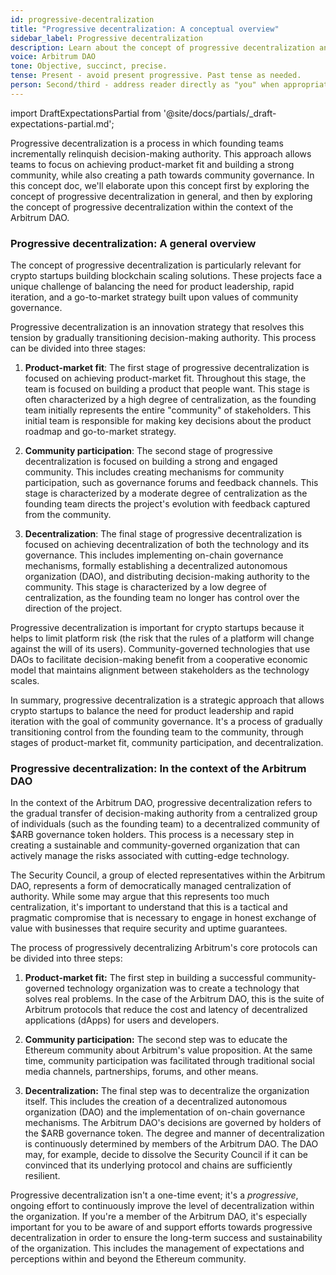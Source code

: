 ```yaml
---
id: progressive-decentralization
title: "Progressive decentralization: A conceptual overview"
sidebar_label: Progressive decentralization
description: Learn about the concept of progressive decentralization and how it applies to the Arbitrum DAO.
voice: Arbitrum DAO
tone: Objective, succinct, precise.
tense: Present - avoid present progressive. Past tense as needed.
person: Second/third - address reader directly as "you" when appropriate, refer to the DAO as the DAO, not as "we".
---
```


import DraftExpectationsPartial from '@site/docs/partials/_draft-expectations-partial.md'; 

<DraftExpectationsPartial />

Progressive decentralization is a process in which founding teams incrementally relinquish decision-making authority. This approach allows teams to focus on achieving product-market fit and building a strong community, while also creating a path towards community governance. In this concept doc, we'll elaborate upon this concept first by exploring the concept of progressive decentralization in general, and then by exploring the concept of progressive decentralization within the context of the Arbitrum DAO.

### Progressive decentralization: A general overview

The concept of progressive decentralization is particularly relevant for crypto startups building blockchain scaling solutions. These projects face a unique challenge of balancing the need for product leadership, rapid iteration, and a go-to-market strategy built upon values of community governance.

Progressive decentralization is an innovation strategy that resolves this tension by gradually transitioning decision-making authority. This process can be divided into three stages:

 1. **Product-market fit**: The first stage of progressive decentralization is focused on achieving product-market fit. Throughout this stage, the team is focused on building a product that people want. This stage is often characterized by a high degree of centralization, as the founding team initially represents the entire "community" of stakeholders. This initial team is responsible for making key decisions about the product roadmap and go-to-market strategy.

 2. **Community participation**: The second stage of progressive decentralization is focused on building a strong and engaged community. This includes creating mechanisms for community participation, such as governance forums and feedback channels. This stage is characterized by a moderate degree of centralization as the founding team directs the project's evolution with feedback captured from the community.

 3. **Decentralization**: The final stage of progressive decentralization is focused on achieving decentralization of both the technology and its governance. This includes implementing on-chain governance mechanisms, formally establishing a decentralized autonomous organization (DAO), and distributing decision-making authority to the community. This stage is characterized by a low degree of centralization, as the founding team no longer has control over the direction of the project.

Progressive decentralization is important for crypto startups because it helps to limit platform risk (the risk that the rules of a platform will change against the will of its users). Community-governed technologies that use DAOs to facilitate decision-making benefit from a cooperative economic model that maintains alignment between stakeholders as the technology scales.

In summary, progressive decentralization is a strategic approach that allows crypto startups to balance the need for product leadership and rapid iteration with the goal of community governance. It's a process of gradually transitioning control from the founding team to the community, through stages of product-market fit, community participation, and decentralization.


### Progressive decentralization: In the context of the Arbitrum DAO

In the context of the Arbitrum DAO, progressive decentralization refers to the gradual transfer of decision-making authority from a centralized group of individuals (such as the founding team) to a decentralized community of $ARB governance token holders. This process is a necessary step in creating a sustainable and community-governed organization that can actively manage the risks associated with cutting-edge technology.

The <a data-quicklook-from='security-council'>Security Council</a>, a group of elected representatives within the Arbitrum DAO, represents a form of democratically managed centralization of authority. While some may argue that this represents too much centralization, it's important to understand that this is a tactical and pragmatic compromise that is necessary to engage in honest exchange of value with businesses that require security and uptime guarantees.

The process of progressively decentralizing Arbitrum's core protocols can be divided into three steps:

1. **Product-market fit:** The first step in building a successful community-governed technology organization was to create a technology that solves real problems. In the case of the Arbitrum DAO, this is the suite of Arbitrum protocols that reduce the cost and latency of decentralized applications (dApps) for users and developers.

2. **Community participation:** The second step was to educate the Ethereum community about Arbitrum's value proposition. At the same time, community participation was facilitated through traditional social media channels, partnerships, forums, and other means.

3. **Decentralization:** The final step was to decentralize the organization itself. This includes the creation of a decentralized autonomous organization (DAO) and the implementation of on-chain governance mechanisms. The Arbitrum DAO's decisions are governed by holders of the $ARB governance token. The degree and manner of decentralization is continuously determined by members of the Arbitrum DAO. The DAO may, for example, decide to dissolve the Security Council if it can be convinced that its underlying protocol and chains are sufficiently resilient.


Progressive decentralization isn't a one-time event; it's a *progressive*, ongoing effort to continuously improve the level of decentralization within the organization. If you're a member of the Arbitrum DAO, it's especially important for you to be aware of and support efforts towards progressive decentralization in order to ensure the long-term success and sustainability of the organization. This includes the management of expectations and perceptions within and beyond the Ethereum community.